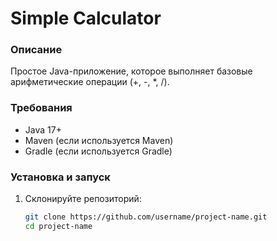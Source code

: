 # Simple Calculator

### Описание
Простое Java-приложение, которое выполняет базовые арифметические операции (+, -, *, /).

### Требования
- Java 17+
- Maven (если используется Maven)
- Gradle (если используется Gradle)

### Установка и запуск

1. Склонируйте репозиторий:
   ```bash
   git clone https://github.com/username/project-name.git
   cd project-name
